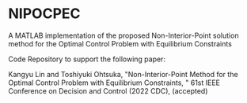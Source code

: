 # NIPOCPEC
 A MATLAB implementation of the proposed Non-Interior-Point solution method for the Optimal Control Problem with Equilibrium Constraints
 
 Code Repository to support the following paper:
 
 Kangyu Lin and Toshiyuki Ohtsuka, "Non-Interior-Point Method for the Optimal Control Problem with Equilibrium Constraints, " 61st IEEE Conference on Decision and Control (2022 CDC), (accepted)
